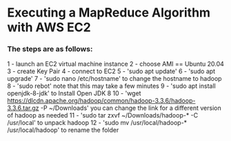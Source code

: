 # Executing a MapReduce Algorithm with AWS EC2  
### The steps are as follows:
1 - launch an EC2 virtual machine instance
2 - choose AMI == Ubuntu 20.04
3 - create Key Pair
4 - connect to EC2
5 - 'sudo apt update'
6 - 'sudo apt upgrade'
7 - 'sudo nano /etc/hostname' to change the hostname to hadoop
8 - 'sudo rebot' note that this may take a few minutes
9 - 'sudo apt install openjdk-8-jdk' to Install Open JDK 8
10 - 'wget https://dlcdn.apache.org/hadoop/common/hadoop-3.3.6/hadoop-3.3.6.tar.gz -P ~/Downloads'  you can change the link for a different version of hadoop as needed
11 - 'sudo tar zxvf ~/Downloads/hadoop-* -C /usr/local' to unpack hadoop
12 - 'sudo mv /usr/local/hadoop-* /usr/local/hadoop' to rename the folder
